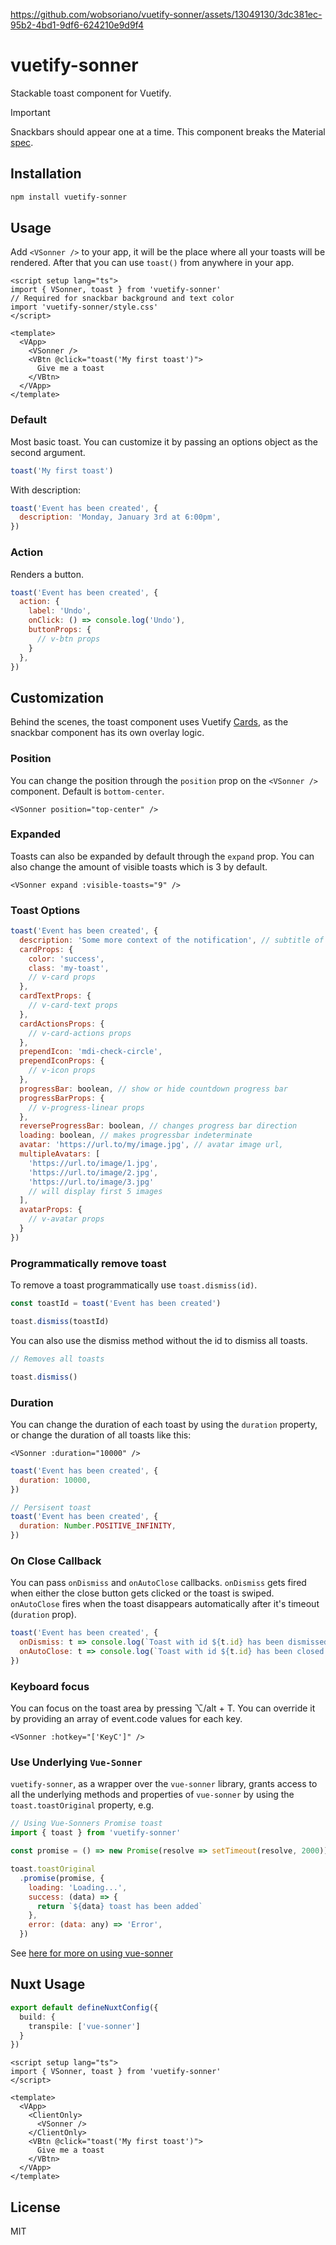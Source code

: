 https://github.com/wobsoriano/vuetify-sonner/assets/13049130/3dc381ec-95b2-4bd1-9df6-624210e9d9f4

# vuetify-sonner

Stackable toast component for Vuetify.

> [!IMPORTANT]
> Snackbars should appear one at a time. This component breaks the Material [spec](https://m2.material.io/components/snackbars#behavior).

## Installation

```bash
npm install vuetify-sonner
```

## Usage

Add `<VSonner />` to your app, it will be the place where all your toasts will be rendered. After that you can use `toast()` from anywhere in your app.

```vue
<script setup lang="ts">
import { VSonner, toast } from 'vuetify-sonner'
// Required for snackbar background and text color
import 'vuetify-sonner/style.css'
</script>

<template>
  <VApp>
    <VSonner />
    <VBtn @click="toast('My first toast')">
      Give me a toast
    </VBtn>
  </VApp>
</template>
```
### Default

Most basic toast. You can customize it by passing an options object as the second argument.

```js
toast('My first toast')
```

With description:

```js
toast('Event has been created', {
  description: 'Monday, January 3rd at 6:00pm',
})
```

### Action

Renders a button.

```js
toast('Event has been created', {
  action: {
    label: 'Undo',
    onClick: () => console.log('Undo'),
    buttonProps: {
      // v-btn props
    }
  },
})
```

## Customization

Behind the scenes, the toast component uses Vuetify [Cards](https://vuetifyjs.com/en/components/cards/), as the snackbar component has its own overlay logic.

### Position

You can change the position through the `position` prop on the `<VSonner />` component. Default is `bottom-center`.

```vue
<VSonner position="top-center" />
```

### Expanded

Toasts can also be expanded by default through the `expand` prop. You can also change the amount of visible toasts which is 3 by default.

```vue
<VSonner expand :visible-toasts="9" />
```

### Toast Options

```js
toast('Event has been created', {
  description: 'Some more context of the notification', // subtitle of the snackbar
  cardProps: {
    color: 'success',
    class: 'my-toast',
    // v-card props
  },
  cardTextProps: {
    // v-card-text props
  },
  cardActionsProps: {
    // v-card-actions props
  },
  prependIcon: 'mdi-check-circle',
  prependIconProps: {
    // v-icon props
  },
  progressBar: boolean, // show or hide countdown progress bar
  progressBarProps: {
    // v-progress-linear props
  },
  reverseProgressBar: boolean, // changes progress bar direction
  loading: boolean, // makes progressbar indeterminate
  avatar: 'https://url.to/my/image.jpg', // avatar image url,
  multipleAvatars: [
    'https://url.to/image/1.jpg',
    'https://url.to/image/2.jpg',
    'https://url.to/image/3.jpg'
    // will display first 5 images
  ],
  avatarProps: {
    // v-avatar props
  }
})
```

### Programmatically remove toast

To remove a toast programmatically use `toast.dismiss(id)`.

```js
const toastId = toast('Event has been created')

toast.dismiss(toastId)
```

You can also use the dismiss method without the id to dismiss all toasts.

```js
// Removes all toasts

toast.dismiss()
```

### Duration

You can change the duration of each toast by using the `duration` property, or change the duration of all toasts like this:

```vue
<VSonner :duration="10000" />
```

```js
toast('Event has been created', {
  duration: 10000,
})

// Persisent toast
toast('Event has been created', {
  duration: Number.POSITIVE_INFINITY,
})
```

### On Close Callback

You can pass `onDismiss` and `onAutoClose` callbacks. `onDismiss` gets fired when either the close button gets clicked or the toast is swiped. `onAutoClose` fires when the toast disappears automatically after it's timeout (`duration` prop).

```js
toast('Event has been created', {
  onDismiss: t => console.log(`Toast with id ${t.id} has been dismissed`),
  onAutoClose: t => console.log(`Toast with id ${t.id} has been closed automatically`),
})
```

### Keyboard focus

You can focus on the toast area by pressing ⌥/alt + T. You can override it by providing an array of event.code values for each key.

```vue
<VSonner :hotkey="['KeyC']" />
```

### Use Underlying `Vue-Sonner`

`vuetify-sonner`, as a wrapper over the `vue-sonner` library, grants access to all the underlying methods and properties of `vue-sonner` by using the `toast.toastOriginal` property, e.g.

```js
// Using Vue-Sonners Promise toast
import { toast } from 'vuetify-sonner'

const promise = () => new Promise(resolve => setTimeout(resolve, 2000))

toast.toastOriginal
  .promise(promise, {
    loading: 'Loading...',
    success: (data) => {
      return `${data} toast has been added`
    },
    error: (data: any) => 'Error',
  })
```

See [here for more on using vue-sonner](https://vue-sonner.vercel.app/)

## Nuxt Usage

```ts
export default defineNuxtConfig({
  build: {
    transpile: ['vue-sonner']
  }
})
```

```vue
<script setup lang="ts">
import { VSonner, toast } from 'vuetify-sonner'
</script>

<template>
  <VApp>
    <ClientOnly>
      <VSonner />
    </ClientOnly>
    <VBtn @click="toast('My first toast')">
      Give me a toast
    </VBtn>
  </VApp>
</template>
```

## License

MIT
